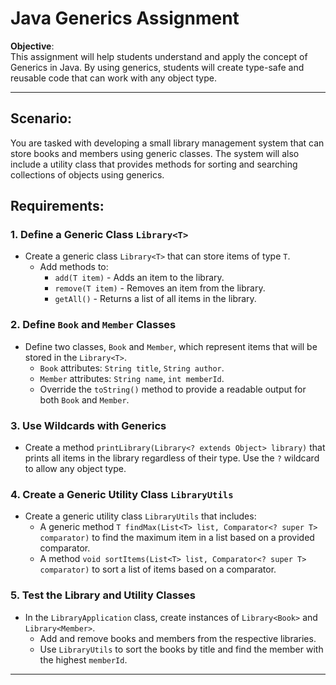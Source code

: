 
# Java Generics Assignment

**Objective**:  
This assignment will help students understand and apply the concept of Generics in Java. By using generics, students will create type-safe and reusable code that can work with any object type.

---

## Scenario:
You are tasked with developing a small library management system that can store books and members using generic classes. The system will also include a utility class that provides methods for sorting and searching collections of objects using generics.

## Requirements:

### 1. Define a Generic Class `Library<T>`
- Create a generic class `Library<T>` that can store items of type `T`.
    - Add methods to:
        - `add(T item)` - Adds an item to the library.
        - `remove(T item)` - Removes an item from the library.
        - `getAll()` - Returns a list of all items in the library.

### 2. Define `Book` and `Member` Classes
- Define two classes, `Book` and `Member`, which represent items that will be stored in the `Library<T>`.
    - `Book` attributes: `String title`, `String author`.
    - `Member` attributes: `String name`, `int memberId`.
    - Override the `toString()` method to provide a readable output for both `Book` and `Member`.

### 3. Use Wildcards with Generics
- Create a method `printLibrary(Library<? extends Object> library)` that prints all items in the library regardless of their type. Use the `?` wildcard to allow any object type.

### 4. Create a Generic Utility Class `LibraryUtils`
- Create a generic utility class `LibraryUtils` that includes:
    - A generic method `T findMax(List<T> list, Comparator<? super T> comparator)` to find the maximum item in a list based on a provided comparator.
    - A method `void sortItems(List<T> list, Comparator<? super T> comparator)` to sort a list of items based on a comparator.

### 5. Test the Library and Utility Classes
- In the `LibraryApplication` class, create instances of `Library<Book>` and `Library<Member>`.
    - Add and remove books and members from the respective libraries.
    - Use `LibraryUtils` to sort the books by title and find the member with the highest `memberId`.

---
